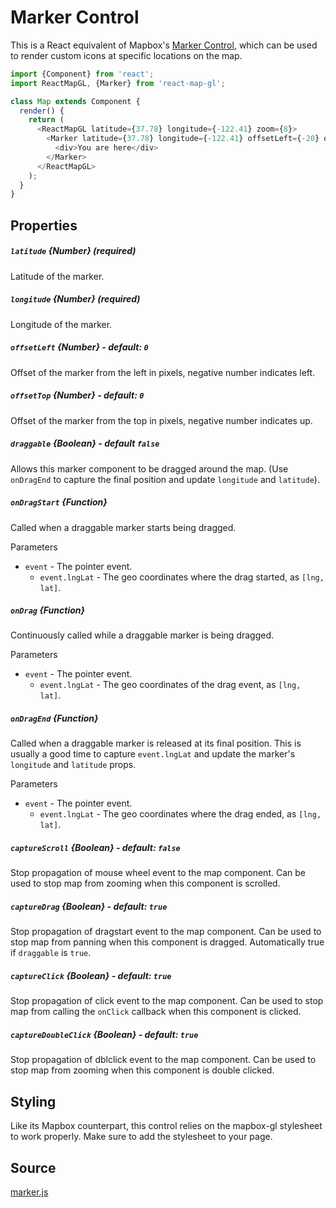 # Marker Control

This is a React equivalent of Mapbox's
[Marker Control](https://www.mapbox.com/mapbox-gl-js/api/#marker), which can
be used to render custom icons at specific locations on the map.

```js
import {Component} from 'react';
import ReactMapGL, {Marker} from 'react-map-gl';

class Map extends Component {
  render() {
    return (
      <ReactMapGL latitude={37.78} longitude={-122.41} zoom={8}>
        <Marker latitude={37.78} longitude={-122.41} offsetLeft={-20} offsetTop={-10}>
          <div>You are here</div>
        </Marker>
      </ReactMapGL>
    );
  }
}
```

## Properties

##### `latitude` {Number} (required)
Latitude of the marker.

##### `longitude` {Number} (required)
Longitude of the marker.

##### `offsetLeft` {Number} - default: `0`
Offset of the marker from the left in pixels, negative number indicates left.

##### `offsetTop` {Number} - default: `0`
Offset of the marker from the top in pixels, negative number indicates up.

##### `draggable` {Boolean} - default `false`
Allows this marker component to be dragged around the map. (Use `onDragEnd` to capture the final position and update `longitude` and `latitude`).

##### `onDragStart` {Function}
Called when a draggable marker starts being dragged.

Parameters
- `event` - The pointer event.
  + `event.lngLat` - The geo coordinates where the drag started, as `[lng, lat]`.

##### `onDrag` {Function}
Continuously called while a draggable marker is being dragged.

Parameters
- `event` - The pointer event.
  + `event.lngLat` - The geo coordinates of the drag event, as `[lng, lat]`.

##### `onDragEnd` {Function}
Called when a draggable marker is released at its final position. This is usually a good time to capture `event.lngLat` and update the marker's `longitude` and `latitude` props.

Parameters
- `event` - The pointer event.
  + `event.lngLat` - The geo coordinates where the drag ended, as `[lng, lat]`.

##### `captureScroll` {Boolean} - default: `false`
Stop propagation of mouse wheel event to the map component. Can be used to stop map from zooming when this component is scrolled.

##### `captureDrag` {Boolean} - default: `true`
Stop propagation of dragstart event to the map component. Can be used to stop map from panning when this component is dragged. Automatically true if `draggable` is `true`.

##### `captureClick` {Boolean} - default: `true`
Stop propagation of click event to the map component. Can be used to stop map from calling the `onClick` callback when this component is clicked.

##### `captureDoubleClick` {Boolean} - default: `true`
Stop propagation of dblclick event to the map component. Can be used to stop map from zooming when this component is double clicked.

## Styling

Like its Mapbox counterpart, this control relies on the mapbox-gl stylesheet to work properly. Make sure to add the stylesheet to your page.

## Source
[marker.js](https://github.com/uber/react-map-gl/tree/4.1-release/src/components/marker.js)

